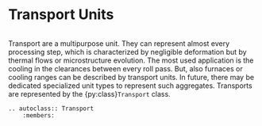 # Transport Units

```{py:currentmodule} pyroll.core
```

Transport are a multipurpose unit.
They can represent almost every processing step, which is characterized by negligible deformation but by thermal flows or microstructure evolution.
The most used application is the cooling in the clearances between every roll pass.
But, also furnaces or cooling ranges can be described by transport units.
In future, there may be dedicated specialized unit types to represent such aggregates.
Transports are represented by the {py:class}`Transport` class.

```{eval-rst} 
.. autoclass:: Transport
    :members:
```